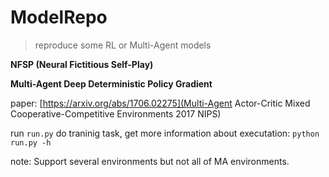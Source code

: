 # ModelRepo
> reproduce some RL or Multi-Agent models

**NFSP (Neural Fictitious Self-Play)**

**Multi-Agent Deep Deterministic Policy Gradient**

paper: [https://arxiv.org/abs/1706.02275](Multi-Agent Actor-Critic Mixed Cooperative-Competitive Environments 2017 NIPS)

run `run.py` do traninig task, get more information about executation: `python run.py -h`

note: Support several environments but not all of MA environments.

